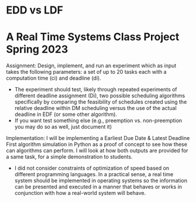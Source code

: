 # EDD vs LDF
# A Real Time Systems Class Project Spring 2023

Assignment:
Design, implement, and run an experiment which as input takes the following
parameters: a set of up to 20 tasks each with a computation time (ci) and
deadline (di).

* The experiment should test, likely through repeated experiments of different deadline
assignment (Di), two possible scheduling algorithms specifically by comparing the
feasibility of schedules created using the relative deadline within DM scheduling versus
the use of the actual deadline in EDF (or some other algorithm).
* If you want test something else (e.g., preemption vs. non-preemption you may do so as well, just
document it)

Implementation:
I will be implementing a Earliest Due Date & Latest Deadline First algorithm simulation in Python as a proof of concept to see how these can algorithms can perform. I will look at how both outputs are provided for a same task, for a simple demonstration to students.

* I did not consider constraints of optimization of speed based on different programming languages. In a practical sense, a real time system should be implemented in operating systems so the information can be presented and executed in a manner that behaves or works in conjunction with how a real-world system will behave.

